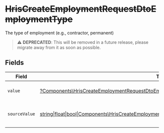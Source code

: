 # ~~HrisCreateEmploymentRequestDtoEmploymentType~~

The type of employment (e.g., contractor, permanent)

> :warning: **DEPRECATED**: This will be removed in a future release, please migrate away from it as soon as possible.


## Fields

| Field                                                                                                                                                                                  | Type                                                                                                                                                                                   | Required                                                                                                                                                                               | Description                                                                                                                                                                            | Example                                                                                                                                                                                |
| -------------------------------------------------------------------------------------------------------------------------------------------------------------------------------------- | -------------------------------------------------------------------------------------------------------------------------------------------------------------------------------------- | -------------------------------------------------------------------------------------------------------------------------------------------------------------------------------------- | -------------------------------------------------------------------------------------------------------------------------------------------------------------------------------------- | -------------------------------------------------------------------------------------------------------------------------------------------------------------------------------------- |
| `value`                                                                                                                                                                                | [?Components\HrisCreateEmploymentRequestDtoEmploymentTypeValue](../../Models/Components/HrisCreateEmploymentRequestDtoEmploymentTypeValue.md)                                          | :heavy_minus_sign:                                                                                                                                                                     | The type of the employment.                                                                                                                                                            | permanent                                                                                                                                                                              |
| `sourceValue`                                                                                                                                                                          | [string\|float\|bool\|Components\HrisCreateEmploymentRequestDtoSourceValueEmploymentType4\|array\|null](../../Models/Components/HrisCreateEmploymentRequestDtoEmploymentTypeSourceValue.md) | :heavy_minus_sign:                                                                                                                                                                     | The source value of the employment type.                                                                                                                                               | Permanent                                                                                                                                                                              |